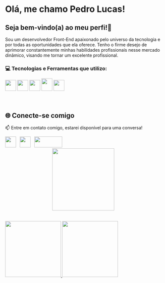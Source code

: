 <h1>Olá, me chamo Pedro Lucas!</h1>
<h2> Seja bem-vindo(a) ao meu perfi!👋</h2>
<div>
  <p>Sou um desenvolvedor Front-End apaixonado pelo universo da tecnologia e por todas as oportunidades que ela oferece. Tenho o firme desejo de aprimorar constantemente minhas habilidades profissionais nesse mercado dinâmico, visando me tornar um excelente profissional.</p></div>

<h3>💻 Tecnologias e Ferramentas que utilizo:</h3>
<code><img src="https://cdn.jsdelivr.net/gh/devicons/devicon/icons/html5/html5-original.svg" width="35" height="35"/></code>
<code><img src="https://cdn.jsdelivr.net/gh/devicons/devicon/icons/css3/css3-original.svg" width="35" height="35"/></code>
<code><img src="https://cdn.jsdelivr.net/gh/devicons/devicon/icons/javascript/javascript-original.svg" width="35" height="35"/></code>
<code><img src="https://cdn.jsdelivr.net/gh/devicons/devicon/icons/git/git-original.svg" width="35" height="40"/></code>
<code><img src="https://cdn.jsdelivr.net/gh/devicons/devicon/icons/figma/figma-original.svg" width="35" height="35"/></code>

</br>
</br>

</br>

<h2>🌐 Conecte-se comigo</h2> 
<div><p>📫 Entre em contato comigo, estarei disponível para uma conversa!</p></div>

<div>
<a href="https://www.instagram.com/ferreira_pedrolucas/" target="_blank"><img loading="lazy" src="href="https://iconscout.com/3d-illustrations/instagram" width="35" height="35" target="_blank"></a>
&nbsp;
<a href="https://www.linkedin.com/in/pedro-lucas-ferreira-marques/" target="_blank"><img loading="lazy" src="https://upload.wikimedia.org/wikipedia/commons/thumb/8/81/LinkedIn_icon.svg/2048px-LinkedIn_icon.svg.png" width="35" height="35" target="_blank"></a>
&nbsp; 
<a href = "mailto:marquespedrolucas4@gmail.com"><img loading="lazy" src="https://upload.wikimedia.org/wikipedia/commons/0/0a/Gmail_logo.png?20201023123349" width="90" height="35" target="_blank"></a>
</div>

<div align="center">
  <img src="https://media.tenor.com/azZCJ2YpsGgAAAAi/programming.gif" width="200">
</div>

</br>
</br>

<div align="flex-start" gap="20px">
<a href="https://github.com/Pedrolucas-stack">
<img loading="lazy" height="180em" src="https://github-readme-stats.vercel.app/api?username=Pedrolucas-stack&theme=dark&show_icons=true"/>
</a>
<a href="https://github.com/Pedrolucas-stack">
<img loading="lazy" height="180em" src="https://github-readme-stats.vercel.app/api/top-langs/?username=Pedrolucas-stack&layout=compact&langs_count=7&theme=dark"/>
</a>
</div>
          
